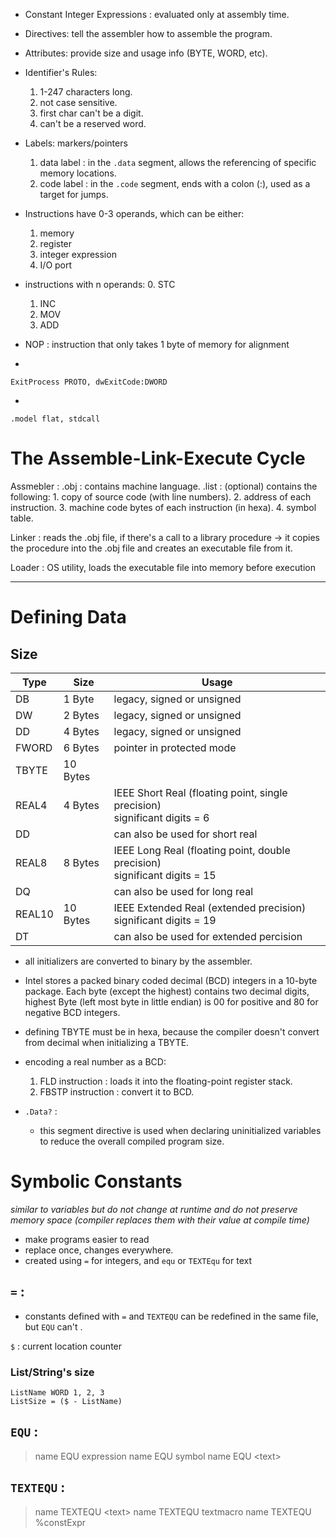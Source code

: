 
- Constant Integer Expressions : evaluated only at assembly time.
- Directives: tell the assembler how to assemble the program.
- Attributes: provide size and usage info (BYTE, WORD, etc).
- Identifier's Rules:
	1. 1-247 characters long.
	2. not case sensitive.
	3. first char can't be a digit.
	4. can't be a reserved word.
- Labels: markers/pointers
	1. data label : in the `.data` segment, allows the referencing of specific memory locations.
	2. code label : in the `.code` segment, ends with a colon (:), used as a target for jumps.
- Instructions have 0-3 operands, which can be either:
	1. memory
	2. register
	3. integer expression
	4. I/O port
- instructions with n operands:
	0. STC
	1. INC
	2. MOV
	3. ADD

- NOP : instruction that only takes 1 byte of memory for alignment
- 
```masm
ExitProcess PROTO, dwExitCode:DWORD
```
- 
```masm
.model flat, stdcall
```

# The Assemble-Link-Execute Cycle
Assmebler : 
	.obj : contains machine language.
	.list : (optional) contains the following:
		1. copy of source code (with line numbers).
		2. address of each instruction.
		3. machine code bytes of each instruction (in hexa).
		4. symbol table.

Linker : reads the .obj file, if there's a call to a library procedure -> it copies the procedure into the .obj file and creates an executable file from it.

Loader : OS utility, loads the executable file into memory before execution

---

# Defining Data
## Size
| Type   | Size     | Usage                                                                         |
| ------ | -------- | ----------------------------------------------------------------------------- |
| DB     | 1 Byte   | legacy, signed or unsigned                                                    |
| DW     | 2 Bytes  | legacy, signed or unsigned                                                    |
| DD     | 4 Bytes  | legacy, signed or unsigned                                                    |
| FWORD  | 6 Bytes  | pointer in protected mode                                                     |
| TBYTE  | 10 Bytes |                                                                               |
| REAL4  | 4 Bytes  | IEEE Short Real (floating point, single precision) <br>significant digits = 6 |
| DD     |          | can also be used for short real                                               |
| REAL8  | 8 Bytes  | IEEE Long Real (floating point, double precision)<br>significant digits = 15  |
| DQ     |          | can also be used for long real                                                |
| REAL10 | 10 Bytes | IEEE Extended Real (extended precision)<br> significant digits = 19           |
| DT     |          | can also be used for extended percision                                                                              |

- all initializers are converted to binary by the assembler.
- Intel stores a packed binary coded decimal (BCD) integers in a 10-byte package. Each byte (except the highest) contains two decimal digits, highest Byte (left most byte in little endian) is 00 for positive and 80 for negative BCD integers.
- defining TBYTE must be in hexa, because the compiler doesn't convert from decimal when initializing a TBYTE.
- encoding a real number as a BCD:
	1. FLD instruction : loads it into the floating-point register stack.
	2. FBSTP instruction : convert it to BCD.

- `.Data?` :
	- this segment directive is used when declaring uninitialized variables to reduce the overall compiled program size.


# Symbolic Constants
*similar to variables but do not change at runtime and do not preserve memory space (compiler replaces them with their value at compile time)*

- make programs easier to read
- replace once, changes everywhere.
- created using `=` for integers, and `equ` or `TEXTEqu` for text

## `=` :
- constants defined with `=`  and `TEXTEQU` can be redefined in the same file, but `EQU` can't .

`$` : current location counter

### List/String's size
```masm
ListName WORD 1, 2, 3
ListSize = ($ - ListName)
```


## `EQU` :
> name EQU expression
name EQU symbol
name EQU \<text>


## `TEXTEQU` :
> name TEXTEQU \<text>
> name TEXTEQU textmacro
> name TEXTEQU %constExpr

	